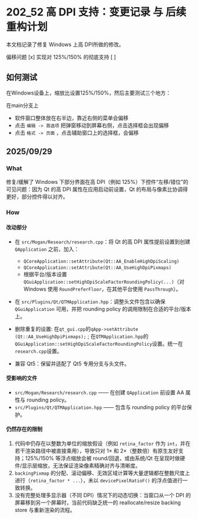 # 202_52 高 DPI 支持：变更记录 与 后续重构计划

本文档记录了修复 Windows 上高 DPI所做的修改。

偏移问题 [x]
实现对 125%/150% 的彻底支持 [ ]

## 如何测试

在Windows设备上，缩放比设置125%/150%，然后主要测试三个地方：

在main分支上

- 软件窗口整体放在右半边，靠近右侧的菜单会偏移
- 点击 `编辑 -> 首选项` 把弹窗移动到屏幕右侧，点击选择框会出现偏移
- 点击 `格式 -> 页面` ，点击辅助窗口上的选择框，会偏移

## 2025/09/29

### What

修复/缓解了 Windows 下部分界面在高 DPI（例如 125%）下控件“左移/错位”的可见问题：因为 Qt 的高 DPI 属性在应用启动前设置，Qt 的布局与像素比协调得更好，部分控件得以对齐。

### How

#### 改动部分

- 在 `src/Mogan/Research/research.cpp`：将 Qt 的高 DPI 属性提前设置到创建 `QApplication` 之前，加入：
	- `QCoreApplication::setAttribute(Qt::AA_EnableHighDpiScaling)`
	- `QCoreApplication::setAttribute(Qt::AA_UseHighDpiPixmaps)`
	- 根据平台/版本设置 `QGuiApplication::setHighDpiScaleFactorRoundingPolicy(...)`（对 Windows 使用 `RoundPreferFloor`，在其他平台使用 `PassThrough`）。

- 在 `src/Plugins/Qt/QTMApplication.hpp`：调整头文件包含以确保 `QGuiApplication` 可用，并把 rounding policy 的调用限制在合适的平台/版本上。

- 删除重复的设置: 在`qt_gui.cpp`的`qApp->setAttribute (Qt::AA_UseHighDpiPixmaps);` ; 在`QTMApplication.hpp`的`QGuiApplication::setHighDpiScaleFactorRoundingPolicy`设置。统一在`research.cpp`设置。

- 兼容 Qt5：保留并适配了 Qt5 专用分支与头文件。

#### 受影响的文件

- `src/Mogan/Research/research.cpp` —— 在创建 `QApplication` 前设置 AA 属性与 rounding policy。
- `src/Plugins/Qt/QTMApplication.hpp` —— 包含与 rounding policy 的平台保护。

#### 仍然存在的限制

1. 代码中仍存在以整数为单位的缩放假设（例如 `retina_factor` 作为 `int`，并在若干渲染路径中被直接乘用），导致只对 1× 和 2×（整数倍）有原生友好支持；125%/150% 等浮点缩放会被 round/回退，或由系统/Qt 在呈现时做硬件/显示层缩放，无法保证渲染像素精确对齐与清晰度。
2. `backingPixmap` 的分配、滚动偏移、无效区域计算等大量逻辑都在整数尺度上进行（`retina_factor * ...`），未以 `devicePixelRatioF()` 的浮点值进行一致转换。
3. 没有完整处理多显示器（不同 DPI）情况下的动态切换：当窗口从一个 DPI 的屏幕移到另一个屏幕时，当前代码缺乏统一的 reallocate/resize backing store 与重新渲染的流程。
